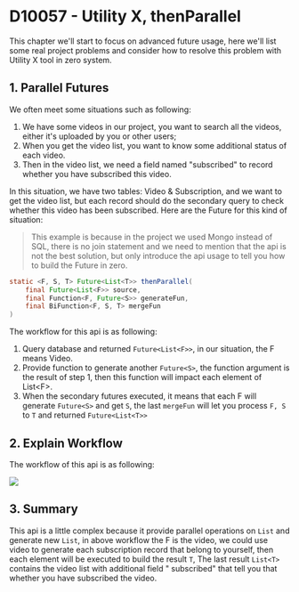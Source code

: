 # D10057 - Utility X, thenParallel

This chapter we'll start to focus on advanced future usage, here we'll list some real project problems and consider how
to resolve this problem with Utility X tool in zero system.

## 1. Parallel Futures

We often meet some situations such as following:

1. We have some videos in our project, you want to search all the videos, either it's uploaded by you or other users;
2. When you get the video list, you want to know some additional status of each video.
3. Then in the video list, we need a field named "subscribed" to record whether you have subscribed this video.

In this situation, we have two tables: Video & Subscription, and we want to get the video list, but each record should
do the secondary query to check whether this video has been subscribed. Here are the Future for this kind of situation:

> This example is because in the project we used Mongo instead of SQL, there is no join statement and we need to mention that the api is not the best solution, but only introduce the api usage to tell you how to build the Future in zero.

```java
static <F, S, T> Future<List<T>> thenParallel(
    final Future<List<F>> source, 
    final Function<F, Future<S>> generateFun, 
    final BiFunction<F, S, T> mergeFun
)
```

The workflow for this api is as following:

1. Query database and returned `Future<List<F>>`, in our situation, the F means Video.
2. Provide function to generate another `Future<S>`, the function argument is the result of step 1, then this function
   will impact each element of List&lt;F&gt;.
3. When the secondary futures executed, it means that each F will generate `Future<S>` and get `S`, the last `mergeFun`
   will let you process `F, S` to `T` and returned `Future<List<T>>`

## 2. Explain Workflow

The workflow of this api is as following:

![](/doc/image/D10057-1.png)

## 3. Summary

This api is a little complex because it provide parallel operations on `List` and generate new `List`, in above workflow
the F is the video, we could use video to generate each subscription record that belong to yourself, then each element
will be executed to build the result `T`, The last result `List<T>` contains the video list with additional field "
subscribed" that tell you that whether you have subscribed the video. 



